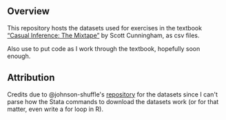 ## Overview

This repository hosts the datasets used for exercises in the textbook [“Casual Inference:
The Mixtape”](http://scunning.com/stata.html) by Scott Cunningham, as csv files. 

Also use to put code as I work through the textbook, hopefully soon enough.

## Attribution

Credits due to @johnson-shuffle's [repository](https://github.com/johnson-shuffle/mixtape) for the datasets since I can't parse how the Stata commands to download the datasets work (or for that matter, even write a for loop in R).
